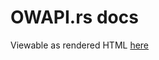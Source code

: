 # OWAPI.rs docs
Viewable as rendered HTML [here](https://rawcdn.githack.com/nabijaczleweli/OWAPI.rs/doc/owapi/index.html)
